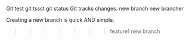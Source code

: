 Git test
git tssst
git status
Git tracks changes.
new branch
new brancher

Creating a new branch is quick AND simple.
>>>>>>> feature1
new branch

